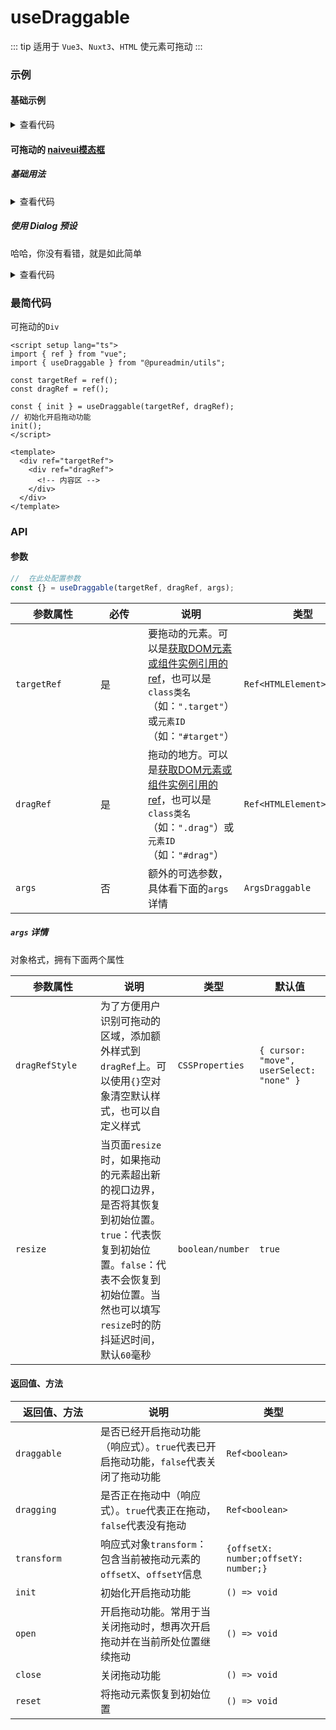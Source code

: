 <script setup>
import draggable from './draggable.vue'
import naiveuiBase from './naiveuiBase.vue'
import naiveuiDialog from './naiveuiDialog.vue'
</script>

# useDraggable

::: tip 适用于 `Vue3`、`Nuxt3`、`HTML`
使元素可拖动
:::

### 示例

#### 基础示例

<draggable class="mt-2" />

<details>

<summary>查看代码</summary>

<<< @/hooks/useDraggable/draggable.vue

</details>

#### 可拖动的 [naiveui模态框](https://www.naiveui.com/zh-CN/os-theme/components/modal)

##### 基础用法

<naiveuiBase class="mt-2" />

<details>

<summary>查看代码</summary>

<<< @/hooks/useDraggable/naiveuiBase.vue

</details>

##### 使用 Dialog 预设

哈哈，你没有看错，就是如此简单

<naiveuiDialog class="mt-2" />

<details>

<summary>查看代码</summary>

<<< @/hooks/useDraggable/naiveuiDialog.vue

</details>

### 最简代码

可拖动的`Div`

```vue
<script setup lang="ts">
import { ref } from "vue";
import { useDraggable } from "@pureadmin/utils";

const targetRef = ref();
const dragRef = ref();

const { init } = useDraggable(targetRef, dragRef);
// 初始化开启拖动功能
init();
</script>

<template>
  <div ref="targetRef">
    <div ref="dragRef">
      <!-- 内容区 -->
    </div>
  </div>
</template>
```

### API

#### 参数

```ts
//  在此处配置参数
const {} = useDraggable(targetRef, dragRef, args);
```

<div class="pure-no-border">

| **参数属性** | 必传 | **说明**                                                                                                                                                                                          | **类型**                  |
| ------------ | ---- | ------------------------------------------------------------------------------------------------------------------------------------------------------------------------------------------------- | ------------------------- |
| `targetRef`  | 是   | 要拖动的元素。可以是[获取DOM元素或组件实例引用的ref](https://cn.vuejs.org/guide/essentials/template-refs.html#template-refs)，也可以是`class类名`（如：`".target"`）或`元素ID`（如：`"#target"`） | `Ref<HTMLElement>/string` |
| `dragRef`    | 是   | 拖动的地方。可以是[获取DOM元素或组件实例引用的ref](https://cn.vuejs.org/guide/essentials/template-refs.html#template-refs)，也可以是`class类名`（如：`".drag"`）或`元素ID`（如：`"#drag"`）       | `Ref<HTMLElement>/string` |
| `args`       | 否   | 额外的可选参数，具体看下面的`args`详情                                                                                                                                                            | `ArgsDraggable`           |

##### `args` 详情

对象格式，拥有下面两个属性

| **参数属性**   | **说明**                                                                                                                                                                                    | **类型**         | **默认值**                               |
| -------------- | ------------------------------------------------------------------------------------------------------------------------------------------------------------------------------------------- | ---------------- | ---------------------------------------- |
| `dragRefStyle` | 为了方便用户识别可拖动的区域，添加额外样式到`dragRef`上。可以使用`{}`空对象清空默认样式，也可以自定义样式                                                                                   | `CSSProperties`  | `{ cursor: "move", userSelect: "none" }` |
| `resize`       | 当页面`resize`时，如果拖动的元素超出新的视口边界，是否将其恢复到初始位置。`true`：代表恢复到初始位置。`false`：代表不会恢复到初始位置。当然也可以填写`resize`时的防抖延迟时间，默认`60`毫秒 | `boolean/number` | `true`                                   |

</div>

#### 返回值、方法

<div class="pure-no-border">

| **返回值、方法** | **说明**                                                                            | **类型**                             |
| ---------------- | ----------------------------------------------------------------------------------- | ------------------------------------ |
| `draggable`      | 是否已经开启拖动功能（响应式）。`true`代表已开启拖动功能，`false`代表关闭了拖动功能 | `Ref<boolean>`                       |
| `dragging`       | 是否正在拖动中（响应式）。`true`代表正在拖动，`false`代表没有拖动                   | `Ref<boolean>`                       |
| `transform`      | 响应式对象`transform`：包含当前被拖动元素的`offsetX`、`offsetY`信息                 | `{offsetX: number;offsetY: number;}` |
| `init`           | 初始化开启拖动功能                                                                  | `() => void`                         |
| `open`           | 开启拖动功能。常用于当关闭拖动时，想再次开启拖动并在当前所处位置继续拖动            | `() => void`                         |
| `close`          | 关闭拖动功能                                                                        | `() => void`                         |
| `reset`          | 将拖动元素恢复到初始位置                                                            | `() => void`                         |

</div>

<style scoped>
.pure-no-border > table > thead > tr > th:nth-child(2) {
  min-width: 60px;
}
.pure-no-border > table > thead > tr > th:nth-child(1) {
   min-width: 120px;
}
</style>
